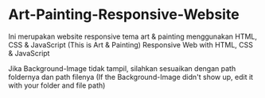 # Art-Painting-Responsive-Website
Ini merupakan website responsive tema art &amp; painting menggunakan HTML, CSS &amp; JavaScript (This is Art &amp; Painting) Responsive Web with HTML, CSS &amp; JavaScript

Jika Background-Image tidak tampil, silahkan sesuaikan dengan path foldernya dan path filenya
(If the Background-Image didn't show up, edit it with your folder and file path)
